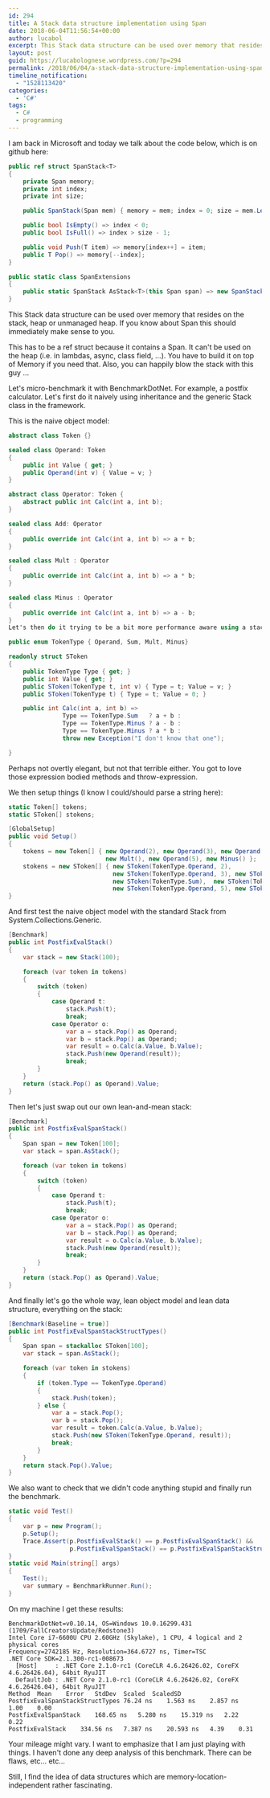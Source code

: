 ```yaml
---
id: 294
title: A Stack data structure implementation using Span
date: 2018-06-04T11:56:54+00:00
author: lucabol
excerpt: This Stack data structure can be used over memory that resides on the stack, heap or unmanaged heap. If you know about Span this should immediately make sense to you.
layout: post
guid: https://lucabolognese.wordpress.com/?p=294
permalink: /2018/06/04/a-stack-data-structure-implementation-using-span/
timeline_notification:
  - "1528113420"
categories:
  - 'C#'
tags:
  - C#
  - programming
---
```

I am back in Microsoft and today we talk about the code below, which is on github here:
```csharp
public ref struct SpanStack<T>
{
    private Span memory;
    private int index;
    private int size;

    public SpanStack(Span mem) { memory = mem; index = 0; size = mem.Length; }

    public bool IsEmpty() => index < 0;
    public bool IsFull() => index > size - 1;

    public void Push(T item) => memory[index++] = item;
    public T Pop() => memory[--index];
}

public static class SpanExtensions
{
    public static SpanStack AsStack<T>(this Span span) => new SpanStack(span);
}
```
This Stack data structure can be used over memory that resides on the stack, heap or unmanaged heap. If you know about Span this should immediately make sense to you.

This has to be a ref struct because it contains a Span. It can't be used on the heap (i.e. in lambdas, async, class field, ...). You have to build it on top of Memory if you need that. Also, you can happily blow the stack with this guy ...

Let's micro-benchmark it with BenchmarkDotNet.  For example, a postfix calculator. Let's first do it naively using inheritance and the generic Stack class in the framework.

This is the naive object model:
```csharp
abstract class Token {}

sealed class Operand: Token
{
    public int Value { get; }
    public Operand(int v) { Value = v; }
}

abstract class Operator: Token {
    abstract public int Calc(int a, int b);
}

sealed class Add: Operator
{
    public override int Calc(int a, int b) => a + b;
}

sealed class Mult : Operator
{
    public override int Calc(int a, int b) => a * b;
}

sealed class Minus : Operator
{
    public override int Calc(int a, int b) => a - b;
}
Let's then do it trying to be a bit more performance aware using a stack friendly representation:

public enum TokenType { Operand, Sum, Mult, Minus}

readonly struct SToken
{
    public TokenType Type { get; }
    public int Value { get; }
    public SToken(TokenType t, int v) { Type = t; Value = v; }
    public SToken(TokenType t) { Type = t; Value = 0; }

    public int Calc(int a, int b) =>
               Type == TokenType.Sum   ? a + b :
               Type == TokenType.Minus ? a - b :
               Type == TokenType.Minus ? a * b :
               throw new Exception("I don't know that one");

}
```
Perhaps not overtly elegant, but not that terrible either. You got to love those expression bodied methods and throw-expression.

We then setup things (I know I could/should parse a string here):
```csharp
static Token[] tokens;
static SToken[] stokens;

[GlobalSetup]
public void Setup()
{
    tokens = new Token[] { new Operand(2), new Operand(3), new Operand(4), new Add(),
                           new Mult(), new Operand(5), new Minus() };
    stokens = new SToken[] { new SToken(TokenType.Operand, 2),
                             new SToken(TokenType.Operand, 3), new SToken(TokenType.Operand, 4),
                             new SToken(TokenType.Sum),  new SToken(TokenType.Mult),
                             new SToken(TokenType.Operand, 5), new SToken(TokenType.Minus)};
}
```
And first test the naive object model with the standard Stack from System.Collections.Generic.
```csharp
[Benchmark]
public int PostfixEvalStack()
{
    var stack = new Stack(100);

    foreach (var token in tokens)
    {
        switch (token)
        {
            case Operand t:
                stack.Push(t);
                break;
            case Operator o:
                var a = stack.Pop() as Operand;
                var b = stack.Pop() as Operand;
                var result = o.Calc(a.Value, b.Value);
                stack.Push(new Operand(result));
                break;
        }
    }
    return (stack.Pop() as Operand).Value;
}
```
Then let's just swap out our own lean-and-mean stack:
```csharp
[Benchmark]
public int PostfixEvalSpanStack()
{
    Span span = new Token[100];
    var stack = span.AsStack();

    foreach (var token in tokens)
    {
        switch (token)
        {
            case Operand t:
                stack.Push(t);
                break;
            case Operator o:
                var a = stack.Pop() as Operand;
                var b = stack.Pop() as Operand;
                var result = o.Calc(a.Value, b.Value);
                stack.Push(new Operand(result));
                break;
        }
    }
    return (stack.Pop() as Operand).Value;
}
```
And finally let's go the whole way, lean object model and lean data structure, everything on the stack:
```csharp
[Benchmark(Baseline = true)]
public int PostfixEvalSpanStackStructTypes()
{
    Span span = stackalloc SToken[100];
    var stack = span.AsStack();

    foreach (var token in stokens)
    {
        if (token.Type == TokenType.Operand)
        {
            stack.Push(token);
        } else {
            var a = stack.Pop();
            var b = stack.Pop();
            var result = token.Calc(a.Value, b.Value);
            stack.Push(new SToken(TokenType.Operand, result));
            break;
        }
    }
    return stack.Pop().Value;
}
```
We also want to check that we didn't code anything stupid and finally run the benchmark.
```csharp
static void Test()
{
    var p = new Program();
    p.Setup();
    Trace.Assert(p.PostfixEvalStack() == p.PostfixEvalSpanStack() &&
                 p.PostfixEvalSpanStack() == p.PostfixEvalSpanStackStructTypes());
}
static void Main(string[] args)
{
    Test();
    var summary = BenchmarkRunner.Run();
}
```
On my machine I get these results:

```
BenchmarkDotNet=v0.10.14, OS=Windows 10.0.16299.431 (1709/FallCreatorsUpdate/Redstone3)
Intel Core i7-6600U CPU 2.60GHz (Skylake), 1 CPU, 4 logical and 2 physical cores
Frequency=2742185 Hz, Resolution=364.6727 ns, Timer=TSC
.NET Core SDK=2.1.300-rc1-008673
  [Host]     : .NET Core 2.1.0-rc1 (CoreCLR 4.6.26426.02, CoreFX 4.6.26426.04), 64bit RyuJIT
  DefaultJob : .NET Core 2.1.0-rc1 (CoreCLR 4.6.26426.02, CoreFX 4.6.26426.04), 64bit RyuJIT
Method	Mean	Error	StdDev	Scaled	ScaledSD
PostfixEvalSpanStackStructTypes	76.24 ns	1.563 ns	2.857 ns	1.00	0.00
PostfixEvalSpanStack	168.65 ns	5.280 ns	15.319 ns	2.22	0.22
PostfixEvalStack	334.56 ns	7.387 ns	20.593 ns	4.39	0.31
```
Your mileage might vary. I want to emphasize that I am just playing with things. I haven't done any deep analysis of this benchmark. There can be flaws, etc... etc...

Still, I find the idea of data structures which are memory-location-independent rather fascinating.
